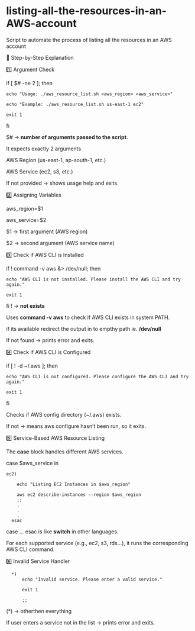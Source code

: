 # listing-all-the-resources-in-an-AWS-account
Script to automate the process of listing all the resources in an AWS account

🧩 Step-by-Step Explanation

1️⃣ Argument Check

if [ $# -ne 2 ]; then

    echo "Usage: ./aws_resource_list.sh <aws_region> <aws_service>"
    
    echo "Example: ./aws_resource_list.sh us-east-1 ec2"
    
    exit 1
fi

$# → **number of arguments passed to the script.**

It expects exactly 2 arguments

AWS Region (us-east-1, ap-south-1, etc.)

AWS Service (ec2, s3, etc.)

If not provided → shows usage help and exits.

2️⃣ Assigning Variables

aws_region=$1

aws_service=$2

$1 → first argument (AWS region)

$2 → second argument (AWS service name)

3️⃣ Check if AWS CLI is Installed

if ! command -v aws &> /dev/null; then

    echo "AWS CLI is not installed. Please install the AWS CLI and try again."
    
    exit 1
    
fi
! → **not exists**

Uses **command -v aws** to check if AWS CLI exists in system PATH.

if its available redirect the output in to empthy path ie. **/dev/null**

If not found → prints error and exits.

4️⃣ Check if AWS CLI is Configured

if [ ! -d ~/.aws ]; then

    echo "AWS CLI is not configured. Please configure the AWS CLI and try again."
    
    exit 1
    
fi

Checks if AWS config directory (~/.aws) exists.

If not → means aws configure hasn’t been run, so it exits.

5️⃣ Service-Based AWS Resource Listing

The **case** block handles different AWS services.

case $aws_service in

    ec2)
    
        echo "Listing EC2 Instances in $aws_region"
        
        aws ec2 describe-instances --region $aws_region
        ;;
        .
        .
        .
      esac
      
case ... esac is like **switch** in other languages.

For each supported service (e.g., ec2, s3, rds...), it runs the corresponding AWS CLI command.

6️⃣ Invalid Service Handler

      *)
          echo "Invalid service. Please enter a valid service."
          
          exit 1
          
          ;;
(*) → otherthen everything

If user enters a service not in the list → prints error and exits.
